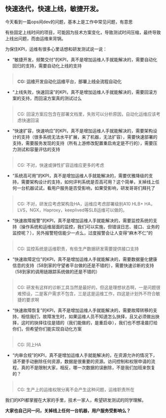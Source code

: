 
## 快速迭代，快速上线，敏捷开发。

今天看到一篇ops间dev的问题，基本上是工作中常见问题，有意思

有些固定上线时间的项目，可能因为技术方案变化，导致测试时间压缩，最终导致上线出问题，而由运维来背锅。

为保住KPI，运维有很多心里话想和研发测试说一说：

- “敏捷开发，频繁交付”的KPI，真不是增加运维人手就能解决的，需要自动化回归的支持，需要自动化上线的支持
> **<br> CG: 运维开发自动化运维平台，部署上线全流程自动化**
- “上线失败，快速回滚”的KPI，真不是增加运维人手就能解决的，需要回滚方案的支持，而回滚方案真的测试过么
> <br> CG: 回滚方案应包含在部署文档里，失败可以分析原因，自动化运维应该考虑快速回滚
- “快速扩容，快速响应”的KPI，真不是增加运维人手就能解决的，需要架构设计的支持（很多系统无法水平扩展，来了机器，无法扩容），需要快速部署的支持，需要服务发现的支持（所有上游修改配置重启肯定是不行的），需要压力测试和容量评估的支持
> <br> CG: 不对，快速或弹性扩容运维应更多的考虑
- “系统高可用”的KPI，真不是增加运维人手就能解决的，需要优雅降级的支持，需要架构设计的支持，如何评判系统是否高可用？这个简单，关掉线上任何一台机器试试，看用户服务是否受影响，如果受影响，研发哥哥们拜托了
> <br> CG: 不对，研发应考虑架构及HA，运维应考虑部署级别A10 HLB+ HA，LVS，NGX，Haproxy，keeplived等SLB运维可以做的。
- “快速故障报警”的KPI，真不是增加运维人手就能解决的，需要监控系统的支持（操作系统和运维层面的监控，我们可以实施，但错误日志、接口、业务的监控呢？），另外报警短信能少一点么，过度报警会让人变得“麻木不仁”的
> <br> CG: 监控系统是运维职责，有些生产数据研发需要提供接口支持
- “快速故障定位”的KPI，真不是增加运维人手就能解决的，需要数据量化健康信息的支持（58到家的守望者平台做的还是不错的），需要快速诊断的支持（58到家的调用链跟踪系统做的还是不错的）
> <br> CG: 研发有这样的诊断工具当然是最好的，但这是理想状态啊，一是问题很难预设，二是客户需求不包含，三是这是运维工作，四这是计划外不符合敏捷的要求啊
- “快速故障恢复”的KPI，真不是增加运维人手就能解决的，需要故障转移的支持，相信我们，故障发生时，如果运维人员不知道怎么抉择，且又必须做出抉择，这时的抉择往往是错的（我们能做的，是重启:smile:），我们也不想凌晨打给你们，但希望你们能实现自动化方案
> <br> CG: 同上HA
- “内审合规”的KPI，真不是增加运维人手就能解决的，在资源允许的情况下，请不要手动删除任何资源，数据是很重要的资源。访问控制和权限申请的流程，真的不是限制大家，相反，哪一次数据的误删除，不是我们加班来恢复的？
> <br> CG: 生产上的运维权限分离不会产生这种问题，运维职责所在

我们的KPI都掌握在大家的手里，技术一家人，希望研发测试的同学理解。

**大家也自己问一问，关掉线上任何一台机器，用户服务受影响么？**

